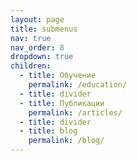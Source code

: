 ```yaml
---
layout: page
title: submenus
nav: true
nav_order: 8
dropdown: true
children:
  - title: Обучение
    permalink: /education/
  - title: divider
  - title: Публикации
    permalink: /articles/
  - title: divider
  - title: blog
    permalink: /blog/
---
```


